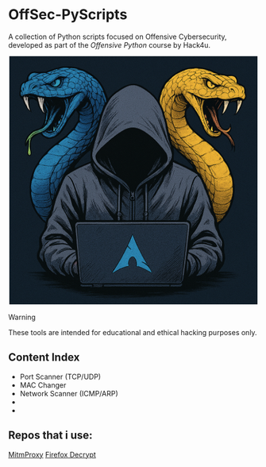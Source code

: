 # OffSec-PyScripts
A collection of Python scripts focused on Offensive Cybersecurity, developed as part of the *Offensive Python* course by Hack4u.<br>

<p align="center">
    <img src="test_website/img/image.png" alt="alt text" width="500" height="500"/>
</p>

> [!WARNING]  
> These tools are intended for educational and ethical hacking purposes only.

## Content Index
- Port Scanner (TCP/UDP)
- MAC Changer
- Network Scanner (ICMP/ARP)
- 
-

## Repos that i use:
[MitmProxy](https://github.com/mitmproxy/mitmproxy)
[Firefox Decrypt](https://github.com/unode/firefox_decrypt)
